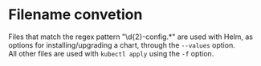 # Filename convetion

Files that match the regex pattern "\d{2}-config.&ast;" are used with Helm, as options for installing/upgrading a chart, through the `--values` option.\
All other files are used with `kubectl apply` using the `-f` option.
